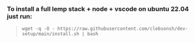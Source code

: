 ### To install a full lemp stack + node + vscode on ubuntu 22.04 just run:

> `wget -q -O - https://raw.githubusercontent.com/clebsonsh/dev-setup/main/install.sh | bash`
